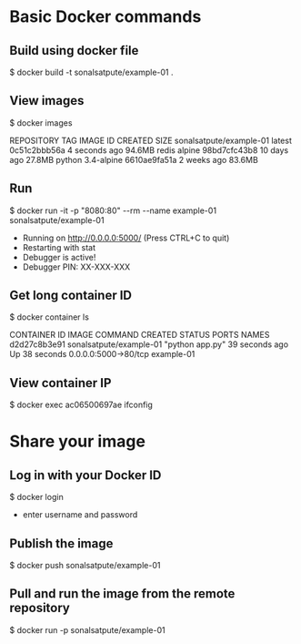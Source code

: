 # Basic Docker commands

## Build using docker file

$ docker build -t sonalsatpute/example-01 .

## View images

$ docker images

REPOSITORY                TAG                 IMAGE ID            CREATED             SIZE
sonalsatpute/example-01   latest              0c51c2bbb56a        4 seconds ago       94.6MB
redis                     alpine              98bd7cfc43b8        10 days ago         27.8MB
python                    3.4-alpine          6610ae9fa51a        2 weeks ago         83.6MB

## Run

$ docker run -it -p "8080:80" --rm --name example-01 sonalsatpute/example-01

* Running on http://0.0.0.0:5000/ (Press CTRL+C to quit)
* Restarting with stat
* Debugger is active!
* Debugger PIN: XX-XXX-XXX


## Get long container ID

$ docker container ls

CONTAINER ID        IMAGE                     COMMAND             CREATED             STATUS              PORTS                  NAMES
d2d27c8b3e91        sonalsatpute/example-01   "python app.py"     39 seconds ago      Up 38 seconds       0.0.0.0:5000->80/tcp   example-01

## View container IP

$ docker exec ac06500697ae ifconfig

# Share your image

## Log in with your Docker ID

$ docker login

- enter username and password

## Publish the image

$ docker push sonalsatpute/example-01

## Pull and run the image from the remote repository

$ docker run -p sonalsatpute/example-01

